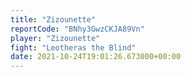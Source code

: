 ```yaml
---
title: "Zizounette"
reportCode: "BNhy3GwzCKJA89Vn"
player: "Zizounette"
fight: "Leotheras the Blind"
date: 2021-10-24T19:01:26.673000+00:00
---
```

